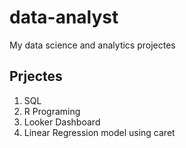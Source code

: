 # data-analyst
My data science and analytics projectes

## Prjectes
1. SQL
2. R Programing
3. Looker Dashboard
4. Linear Regression model using caret
